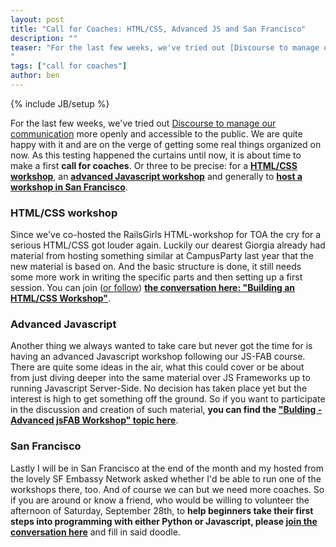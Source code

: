 ```yaml
---
layout: post
title: "Call for Coaches: HTML/CSS, Advanced JS and San Francisco"
description: ""
teaser: "For the last few weeks, we've tried out [Discourse to manage our communication](http://discourse.opentechschool.org/) more openly and accessible to the public. We are quite happy with it and are on the verge of getting some real things organized on now. As this testing happened the curtains until now, it is about time to make a first **call for coaches**. Or three to be precise: for a **[HTML/CSS workshop](http://discourse.opentechschool.org/t/building-an-html-css-workshop/21/34)**, an **[advanced Javascript workshop](http://discourse.opentechschool.org/t/building-advanced-jsfab-workshop/55)** and generally to **[host a workshop in San Francisco](http://discourse.opentechschool.org/t/workshop-in-san-francisco-afternoon-of-saturday-28th-2013/69)**.
"
tags: ["call for coaches"]
author: ben
---
```

{% include JB/setup %}

For the last few weeks, we've tried out [Discourse to manage our communication](http://discourse.opentechschool.org/) more openly and accessible to the public. We are quite happy with it and are on the verge of getting some real things organized on now. As this testing happened the curtains until now, it is about time to make a first **call for coaches**. Or three to be precise: for a **[HTML/CSS workshop](http://discourse.opentechschool.org/t/building-an-html-css-workshop/21/34)**, an **[advanced Javascript workshop](http://discourse.opentechschool.org/t/building-advanced-jsfab-workshop/55)** and generally to **[host a workshop in San Francisco](http://discourse.opentechschool.org/t/workshop-in-san-francisco-afternoon-of-saturday-28th-2013/69)**.

### HTML/CSS workshop
Since we've co-hosted the RailsGirls HTML-workshop for TOA the cry for a serious HTML/CSS got louder again. Luckily our dearest Giorgia already had material from hosting something similar at CampusParty last year that the new material is based on. And the basic structure is done, it still needs some more work in writing the specific parts and then setting up a first session. You can join ([or follow](http://discourse.opentechschool.org/t/how-to-get-notified-about-updates-on-a-post-i-am-interested-in/67)) **[the conversation here: "Building an HTML/CSS Workshop"](http://discourse.opentechschool.org/t/building-an-html-css-workshop/21/34)**.

### Advanced Javascript
Another thing we always wanted to take care but never got the time for is having an advanced Javascript workshop following our JS-FAB course. There are quite some ideas in the air, what this could cover or be about from just diving deeper into the same material over JS Frameworks up to running Javascript Server-Side. No decision has taken place yet but the interest is high to get something off the ground. So if you want to participate in the discussion and creation of such material, **you can find the ["Bulding - Advanced jsFAB Workshop" topic here](http://discourse.opentechschool.org/t/building-advanced-jsfab-workshop/55)**.

### San Francisco
Lastly I will be in San Francisco at the end of the month and my hosted from the lovely SF Embassy Network asked whether I'd be able to run one of the workshops there, too. And of course we can but we need more coaches. So if you are around or know a friend, who would be willing to volunteer the afternoon of Saturday, September 28th, to **help beginners take their first steps into programming with either Python or Javascript, please [join the conversation here](http://discourse.opentechschool.org/t/workshop-in-san-francisco-afternoon-of-saturday-28th-2013/69)** and fill in said doodle. 
